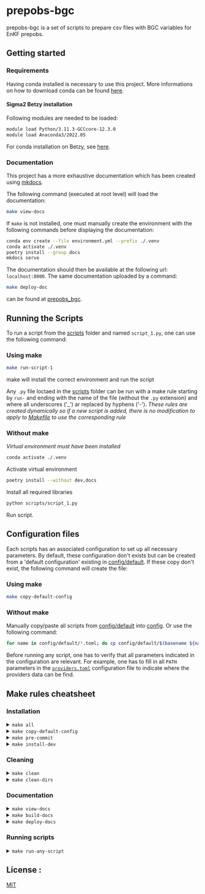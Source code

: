# prepobs-bgc
prepobs-bgc is a set of scripts to prepare csv files with BGC variables for EnKF prepobs.
## Getting started
### Requirements
Having conda installed is necessary to use this project.
More informations on how to download conda can be found [here](https://conda.io/projects/conda/en/latest/user-guide/install/index.html).
#### Sigma2 Betzy installation
Following modules are needed to be loaded:
``` bash
module load Python/3.11.3-GCCcore-12.3.0
module load Anaconda3/2022.05
```
For conda installation on Betzy, see [here](https://documentation.sigma2.no/software/userinstallsw/conda.html#installing-with-conda).
### Documentation
This project has a more exhaustive documentation which has been created using [mkdocs](https://www.mkdocs.org/).

The following command (executed at root level) will load the documentation:

``` bash
make view-docs
```

If `make` is not installed, one must manually create the environment with the following commands before displaying the documentation:

``` bash
conda env create --file environment.yml --prefix ./.venv
conda activate ./.venv
poetry install --group docs
mkdocs serve
```

The documentation should then be available at the following url: `localhost:8000`. The same documentation uploaded by a command:

``` bash
make deploy-doc
```

can be found at [prepobs_bgc](https://nansencenter.github.io/prepobs_bgc/).

## Running the Scripts

To run a script from the [scripts](/scripts/) folder and named `script_1.py`, one can use the following command:

### Using make
``` bash
make run-script-1
```

make will install the correct environment and run the script

Any `.py` file loctaed in the [scripts](/scripts/) folder can be run with a make rule starting by `run-` and ending with the name of the file (without the `.py` extension) and where all underscores ('_') ar replaced by hyphens ('-').
*These rules are created dynamically so if a new script is added, there is no modification to apply to [Makefile](/Makefile) to use the corresponding rule*

### Without make
*Virtual environment must have been installed*
``` bash
conda activate ./.venv
```

Activate virtual environment

``` bash
poetry install --without dev,docs
```

Install all required libraries

``` bash
python scripts/script_1.py
```

Run script.
## Configuration files
Each scripts has an associated configuration to set up all necessary parameters. By default, these configuration don't exists but can be created from a 'default configuration' existing in [config/default](/config/default/). If these copy don't exist, the following command will create the file:

### Using make
``` bash
make copy-default-config
```
### Without make
Manually copy/paste all scripts from [config/default](/config/default/) into [config](/config/). Or use the following command:
``` bash
for name in config/default/*.toml; do cp config/default/$(basename ${name}) config/_$(basename ${name}) ; done
```

Before running any script, one has to verify that all parameters indicated in the configuration are relevant. For example, one has to fill in all `PATH` parameters in the [`providers.toml`](/config/default/providers.toml) configuration file to indicate where the providers data can be find.

## Make rules cheatsheet

### Installation
<details close>
<summary> <code>make all</code> </summary>
Create the environment, install all libraries and copy the configuration files (if needed).
</details>

<details close>
<summary> <code>make copy-default-config</code> </summary>
Copy default configuration files to the config folder if default files have been modified or if the configuration file doesn't exist.
</details>

<details close>
<summary> <code>make pre-commit</code> </summary>
Install git pre-commit hooks to ensure that the code meets editing standards before committing to github.
</details>

<details close>
<summary> <code>make install-dev</code> </summary>
Install the environment as <code>make all</code> would do and install git hooks to ensure that the code meets editing standards before committing to github.
</details>

### Cleaning
<details close>
<summary> <code>make clean</code> </summary>
'Clean' the repository environment: remove virtual environment folder and git hooks.
</details>

<details close>
<summary> <code>make clean-dirs</code> </summary>
'Clean' the outputs: remove all bgc_fig and bgc_data directories.
</details>

### Documentation
<details close>
<summary> <code>make view-docs</code> </summary>
Create the environment, install documentation-related libraries and build the documentation website locally. The documentation is then accessible from a browser at the <code>localhost:8000</code> adress. See MkDocs documentation on <code>mkdocs serve</code> for more informations.
</details>

<details close>
<summary> <code>make build-docs</code> </summary>
Create the environment, install documentation-related libraries and build the documentation website into the 'site' folder. See MkDocs documentation on <code>mkdocs build</code> for more informations.
</details>

<details close>
<summary> <code>make deploy-docs</code> </summary>
Create the environment, install documentation-related libraries and deploy documentation to a github branch. See MkDocs documentation on <code>mkdocs deploy</code> for more informations.
</details>

### Running scripts
<details close>
<summary> <code>make run-any-script</code> </summary>
Create the environment, install scripts-running-related libraries and runs the <code>scripts/any_script.py</code> python script. 'any-script' can be replaced by anything in order to run a script. For example, calling <code>make run-another-script</code> will run the <code>scripts/another_script.py</code> python script (if it exists). To make this rule work, the following syntax must be respected:

- script must be a python script
- script must be in the `scripts/` folder
- underscores ('_') must be replaced by hyphens ('-') in the script name
- extension ('.py') must be removed from the script's name
- rule must start with the `run-` prefix

</details>

## License :
[MIT](https://choosealicense.com/licenses/mit/)
